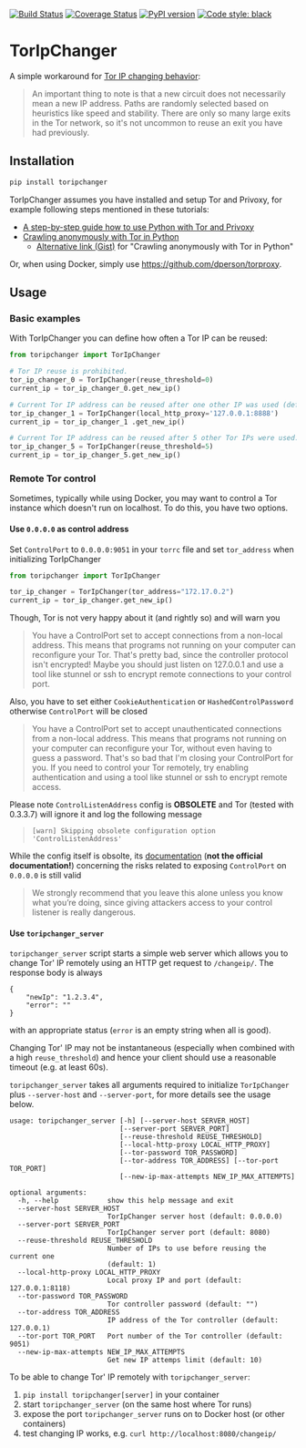 [![Build Status](https://travis-ci.org/DusanMadar/TorIpChanger.svg?branch=master)](https://travis-ci.org/DusanMadar/TorIpChanger)
[![Coverage Status](https://coveralls.io/repos/github/DusanMadar/TorIpChanger/badge.svg?branch=master)](https://coveralls.io/github/DusanMadar/TorIpChanger?branch=master)
[![PyPI version](https://badge.fury.io/py/toripchanger.svg)](https://badge.fury.io/py/toripchanger)
[![Code style: black](https://img.shields.io/badge/code%20style-black-000000.svg)](https://github.com/ambv/black)


# TorIpChanger
A simple workaround for [Tor IP changing behavior](https://stem.torproject.org/faq.html#how-do-i-request-a-new-identity-from-tor):

> An important thing to note is that a new circuit does not necessarily mean a new IP address. Paths are randomly selected based on heuristics like speed and stability. There are only so many large exits in the Tor network, so it's not uncommon to reuse an exit you have had previously.

## Installation
```bash
pip install toripchanger
```

TorIpChanger assumes you have installed and setup Tor and Privoxy, for example following steps mentioned in these tutorials:

* [A step-by-step guide how to use Python with Tor and Privoxy](https://gist.github.com/DusanMadar/8d11026b7ce0bce6a67f7dd87b999f6b)
* [Crawling anonymously with Tor in Python](http://sacharya.com/crawling-anonymously-with-tor-in-python/)
  * [Alternative link (Gist)](https://gist.github.com/KhepryQuixote/46cf4f3b999d7f658853) for "Crawling anonymously with Tor in Python"

Or, when using Docker, simply use https://github.com/dperson/torproxy.


## Usage
### Basic examples
With TorIpChanger you can define how often a Tor IP can be reused:
```python
from toripchanger import TorIpChanger

# Tor IP reuse is prohibited.
tor_ip_changer_0 = TorIpChanger(reuse_threshold=0)
current_ip = tor_ip_changer_0.get_new_ip()

# Current Tor IP address can be reused after one other IP was used (default setting).
tor_ip_changer_1 = TorIpChanger(local_http_proxy='127.0.0.1:8888')
current_ip = tor_ip_changer_1 .get_new_ip()

# Current Tor IP address can be reused after 5 other Tor IPs were used.
tor_ip_changer_5 = TorIpChanger(reuse_threshold=5)
current_ip = tor_ip_changer_5.get_new_ip()
```

### Remote Tor control
Sometimes, typically while using Docker, you may want to control a Tor instance
which doesn't run on localhost. To do this, you have two options.

#### Use `0.0.0.0` as control address
Set `ControlPort` to `0.0.0.0:9051` in your `torrc` file  and set `tor_address` when initializing TorIpChanger
```python
from toripchanger import TorIpChanger

tor_ip_changer = TorIpChanger(tor_address="172.17.0.2")
current_ip = tor_ip_changer.get_new_ip()
```

Though, Tor is not very happy about it (and rightly so) and will warn you
>You have a ControlPort set to accept connections from a non-local address. This means that programs not running on your computer can reconfigure your Tor. That's pretty bad, since the controller protocol isn't encrypted! Maybe you should just listen on 127.0.0.1 and use a tool like stunnel or ssh to encrypt remote connections to your control port.

Also, you have to set either `CookieAuthentication` or `HashedControlPassword` otherwise `ControlPort` will be closed
>You have a ControlPort set to accept unauthenticated connections from a non-local address. This means that programs not running on your computer can reconfigure your Tor, without even having to guess a password. That's so bad that I'm closing your ControlPort for you. If you need to control your Tor remotely, try enabling authentication and using a tool like stunnel or ssh to encrypt remote access.

Please note `ControlListenAddress` config is **OBSOLETE** and Tor (tested with 0.3.3.7) will ignore it and log the following message
> ```
> [warn] Skipping obsolete configuration option 'ControlListenAddress'
> ```

While the config itself is obsolte, its [documentation](https://people.torproject.org/~sysrqb/webwml/docs/tor-manual.html.en#ControlListenAddress) (**not the official documentation!**) concerning the risks related to exposing `ControlPort` on `0.0.0.0` is still valid
> We strongly recommend that you leave this alone unless you know what you’re doing, since giving attackers access to your control listener is really dangerous.

#### Use `toripchanger_server`
`toripchanger_server` script starts a simple web server which allows you to change Tor' IP remotely using an HTTP get request to `/changeip/`. The response body is always

```
{
    "newIp": "1.2.3.4",
    "error": ""
}
```
with an appropriate status (`error` is an empty string when all is good).

Changing Tor' IP may not be instantaneous (especially when combined with a high `reuse_threshold`) and hence your client should use a reasonable timeout (e.g. at least 60s).

`toripchanger_server` takes all arguments required to initialize `TorIpChanger` plus `--server-host` and `--server-port`, for more details see the usage below.

```
usage: toripchanger_server [-h] [--server-host SERVER_HOST]
                           [--server-port SERVER_PORT]
                           [--reuse-threshold REUSE_THRESHOLD]
                           [--local-http-proxy LOCAL_HTTP_PROXY]
                           [--tor-password TOR_PASSWORD]
                           [--tor-address TOR_ADDRESS] [--tor-port TOR_PORT]
                           [--new-ip-max-attempts NEW_IP_MAX_ATTEMPTS]

optional arguments:
  -h, --help            show this help message and exit
  --server-host SERVER_HOST
                        TorIpChanger server host (default: 0.0.0.0)
  --server-port SERVER_PORT
                        TorIpChanger server port (default: 8080)
  --reuse-threshold REUSE_THRESHOLD
                        Number of IPs to use before reusing the current one
                        (default: 1)
  --local-http-proxy LOCAL_HTTP_PROXY
                        Local proxy IP and port (default: 127.0.0.1:8118)
  --tor-password TOR_PASSWORD
                        Tor controller password (default: "")
  --tor-address TOR_ADDRESS
                        IP address of the Tor controller (default: 127.0.0.1)
  --tor-port TOR_PORT   Port number of the Tor controller (default: 9051)
  --new-ip-max-attempts NEW_IP_MAX_ATTEMPTS
                        Get new IP attemps limit (default: 10)
```

To be able to change Tor' IP remotely with `toripchanger_server`:

  1. `pip install toripchanger[server]` in your container
  2. start `toripchanger_server` (on the same host where Tor runs)
  3. expose the port `toripchanger_server` runs on to Docker host (or other containers)
  4. test changing IP works, e.g. `curl http://localhost:8080/changeip/`
